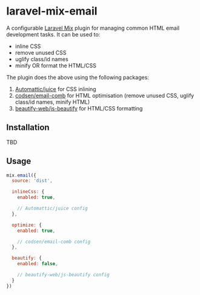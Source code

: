 # laravel-mix-email

A configurable [Laravel Mix](https://laravel-mix.com/) plugin for managing common HTML email development tasks. It can be used to:

- inline CSS
- remove unused CSS
- uglify class/id names
- minify OR format the HTML/CSS

The plugin does the above using the following packages:

1. [Automattic/juice](https://github.com/Automattic/juice) for CSS inlining
2. [codsen/email-comb](https://github.com/codsen/codsen/tree/main/packages/email-comb) for HTML optimisation (remove unused CSS, uglify class/id names, minify HTML)
3. [beautify-web/js-beautify](https://github.com/beautify-web/js-beautify) for HTML/CSS formatting

## Installation

TBD

## Usage

```js
mix.email({
  source: 'dist',

  inlineCss: {
    enabled: true,

    // Automattic/juice config
  },

  optimize: {
    enabled: true,

    // codsen/email-comb config
  },

  beautify: {
    enabled: false,

    // beautify-web/js-beautify config
  }
})
```

